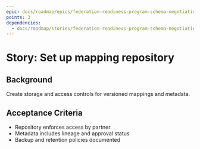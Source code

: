```yaml
---
epic: docs/roadmap/epics/federation-readiness-program-schema-negotiation.md
points: 3
dependencies:
  - docs/roadmap/stories/federation-readiness-program-schema-negotiation-03-mapping-tooling.md
---
```

# Story: Set up mapping repository

## Background
Create storage and access controls for versioned mappings and metadata.

## Acceptance Criteria
- Repository enforces access by partner
- Metadata includes lineage and approval status
- Backup and retention policies documented
